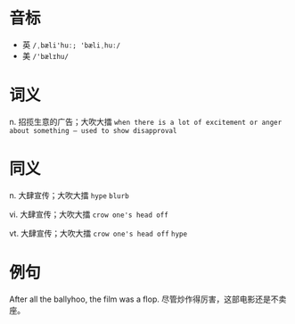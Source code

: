 # 音标

- 英 `/ˌbæli'huː; 'bæliˌhuː/`
- 美 `/'bælɪhu/`

# 词义

n. 招揽生意的广告；大吹大擂
`when there is a lot of excitement or anger about something – used to show disapproval`

# 同义

n. 大肆宣传；大吹大擂
`hype` `blurb`

vi. 大肆宣传；大吹大擂
`crow one's head off`

vt. 大肆宣传；大吹大擂
`crow one's head off` `hype`

# 例句

After all the ballyhoo, the film was a flop.
尽管炒作得厉害，这部电影还是不卖座。


